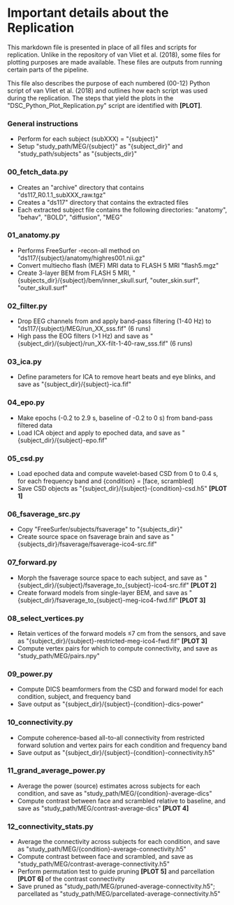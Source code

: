 <h1> Important details about the Replication </h1>

This markdown file is presented in place of all files and scripts for replication. Unlike in the repository of van Vliet et al. (2018), some files for plotting purposes are made available. These files are outputs from running certain parts of the pipeline.

This file also describes the purpose of each numbered (00-12) Python script of van Vliet et al. (2018) and outlines how each script was used during the replication. The steps that yield the plots in the "DSC_Python_Plot_Replication.py" script are identified with **[PLOT]**.

<h3> General instructions </h3>

* Perform for each subject (subXXX) = "{subject}"
* Setup "study_path/MEG/{subject}" as "{subject_dir}" and "study_path/subjects" as "{subjects_dir}"

<h3> 00_fetch_data.py </h3>

* Creates an "archive" directory that contains "ds117_R0.1.1_subXXX_raw.tgz"
* Creates a "ds117" directory that contains the extracted files
* Each extracted subject file contains the following directories: "anatomy", "behav", "BOLD", "diffusion", "MEG"

<h3> 01_anatomy.py </h3>

* Performs FreeSurfer -recon-all method on "ds117/{subject}/anatomy/highres001.nii.gz"
* Convert multiecho flash (MEF) MRI data to FLASH 5 MRI "flash5.mgz"
* Create 3-layer BEM from FLASH 5 MRI, "{subjects_dir}/{subject}/bem/inner_skull.surf, "outer_skin.surf", "outer_skull.surf"

<h3> 02_filter.py </h3>

* Drop EEG channels from and apply band-pass filtering (1-40 Hz) to "ds117/{subject}/MEG/run_XX_sss.fif" (6 runs)
* High pass the EOG filters (>1 Hz) and save as "{subject_dir}/{subject}/run_XX-filt-1-40-raw_sss.fif" (6 runs)

<h3> 03_ica.py </h3>

* Define parameters for ICA to remove heart beats and eye blinks, and save as "{subject_dir}/{subject}-ica.fif"

<h3> 04_epo.py </h3>

* Make epochs (-0.2 to 2.9 s, baseline of -0.2 to 0 s) from band-pass filtered data
* Load ICA object and apply to epoched data, and save as "{subject_dir}/{subject}-epo.fif"

<h3> 05_csd.py </h3>

* Load epoched data and compute wavelet-based CSD from 0 to 0.4 s, for each frequency band and {condition} = [face, scrambled]
* Save CSD objects as "{subject_dir}/{subject}-{condition}-csd.h5" **[PLOT 1]**

<h3> 06_fsaverage_src.py </h3>

* Copy "FreeSurfer/subjects/fsaverage" to "{subjects_dir}"
* Create source space on fsaverage brain and save as "{subjects_dir}/fsaverage/fsaverage-ico4-src.fif"

<h3> 07_forward.py </h3>

* Morph the fsaverage source space to each subject, and save as "{subject_dir}/{subject}/fsaverage_to_{subject}-ico4-src.fif" **[PLOT 2]**
* Create forward models from single-layer BEM, and save as "{subject_dir}/fsaverage_to_{subject}-meg-ico4-fwd.fif" **[PLOT 3]**

<h3> 08_select_vertices.py </h3>

* Retain vertices of the forward models ≤7 cm from the sensors, and save as "{subject_dir}/{subject}-restricted-meg-ico4-fwd.fif" **[PLOT 3]**
* Compute vertex pairs for which to compute connectivity, and save as "study_path/MEG/pairs.npy"

<h3> 09_power.py </h3>

* Compute DICS beamformers from the CSD and forward model for each condition, subject, and frequency band
* Save output as "{subject_dir}/{subject}-{condition}-dics-power"

<h3> 10_connectivity.py </h3>

* Compute coherence-based all-to-all connectivity from restricted forward solution and vertex pairs for each condition and frequency band
* Save output as "{subject_dir}/{subject}-{condition}-connectivity.h5"

<h3> 11_grand_average_power.py </h3>

* Average the power (source) estimates across subjects for each condition, and save as "study_path/MEG/{condition}-average-dics"
* Compute contrast between face and scrambled relative to baseline, and save as "study_path/MEG/contrast-average-dics" **[PLOT 4]**

<h3> 12_connectivity_stats.py </h3>

* Average the connectivity across subjects for each condition, and save as "study_path/MEG/{condition}-average-connectivity.h5"
* Compute contrast between face and scrambled, and save as "study_path/MEG/contrast-average-connectivity.h5"
* Perform permutation test to guide pruning **[PLOT 5]** and parcellation **[PLOT 6]** of the contrast connectivity
* Save pruned as "study_path/MEG/pruned-average-connectivity.h5"; parcellated as "study_path/MEG/parcellated-average-connectivity.h5"
